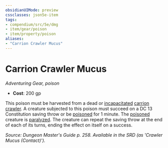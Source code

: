```yaml
---
obsidianUIMode: preview
cssclasses: json5e-item
tags:
- compendium/src/5e/dmg
- item/gear/poison
- item/property/poison
aliases: 
- "Carrion Crawler Mucus"
---
```

# Carrion Crawler Mucus
*Adventuring Gear, poison*  

- **Cost**: 200 gp

This poison must be harvested from a dead or [incapacitated](/compendium/rules/conditions.md#incapacitated) [carrion crawler](/compendium/bestiary/monstrosity/carrion-crawler.md). A creature subjected to this poison must succeed on a DC 13 Constitution saving throw or be [poisoned](/compendium/rules/conditions.md#poisoned) for 1 minute. The [poisoned](/compendium/rules/conditions.md#poisoned) creature is [paralyzed](/compendium/rules/conditions.md#paralyzed). The creature can repeat the saving throw at the end of each of its turns, ending the effect on itself on a success.

*Source: Dungeon Master's Guide p. 258. Available in the SRD (as 'Crawler Mucus (Contact)').*